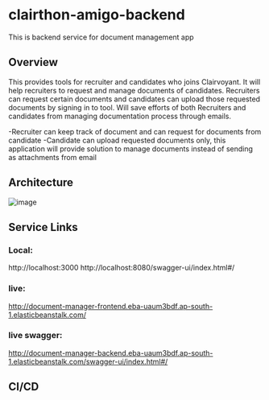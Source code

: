 # clairthon-amigo-backend
This is backend service for document management app

## Overview ##

This provides tools for recruiter and candidates who joins Clairvoyant.  It will help recruiters to request and manage documents of candidates. Recruiters can request certain documents and candidates can upload those requested documents by signing in to tool. Will save efforts of both Recruiters and candidates from managing documentation process through emails.

-Recruiter can keep track of document and can request for documents from candidate
-Candidate can upload requested documents only, this application will provide solution to manage documents instead of sending as attachments from email

## Architecture ##

![image](https://user-images.githubusercontent.com/113005533/193248876-87d3c507-7c80-4d3f-94e6-d860299bbe57.png)


## Service Links ##

### Local: ###
http://localhost:3000
http://localhost:8080/swagger-ui/index.html#/

### live: ### 
http://document-manager-frontend.eba-uaum3bdf.ap-south-1.elasticbeanstalk.com/

### live swagger: ### 
http://document-manager-backend.eba-uaum3bdf.ap-south-1.elasticbeanstalk.com/swagger-ui/index.html#/

## CI/CD ##
